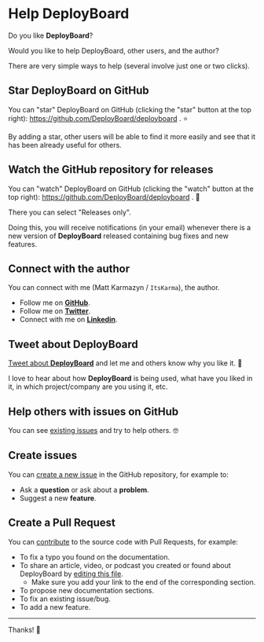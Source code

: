# Help DeployBoard

Do you like **DeployBoard**?

Would you like to help DeployBoard, other users, and the author?

There are very simple ways to help (several involve just one or two clicks).

## Star **DeployBoard** on GitHub

You can "star" DeployBoard on GitHub (clicking the "star" button at the top right): <a href="https://github.com/DeployBoard/deployboard" class="external-link" target="_blank">https://github.com/DeployBoard/deployboard </a>. ⭐️

By adding a star, other users will be able to find it more easily and see that it has been already useful for others.

## Watch the GitHub repository for releases

You can "watch" DeployBoard on GitHub (clicking the "watch" button at the top right): <a href="https://github.com/DeployBoard/deployboard" class="external-link" target="_blank">https://github.com/DeployBoard/deployboard </a>. 👀

There you can select "Releases only".

Doing this, you will receive notifications (in your email) whenever there is a new version of **DeployBoard** released containing bug fixes and new features.

## Connect with the author

You can connect with me (Matt Karmazyn / `ItsKarma`), the author.

- Follow me on <a href="https://github.com/ItsKarma" class="external-link" target="_blank">**GitHub**</a>.
- Follow me on <a href="https://twitter.com/mattkarmazyn" class="external-link" target="_blank">**Twitter**</a>.
- Connect with me on <a href="https://www.linkedin.com/in/matthewkarmazyn/" class="external-link" target="_blank">**Linkedin**</a>.

## Tweet about **DeployBoard**

<a href="https://twitter.com/compose/tweet?text=I'm loving @DeployBoard because... https://github.com/DeployBoard/deployboard" class="external-link" target="_blank">Tweet about **DeployBoard**</a> and let me and others know why you like it. 🎉

I love to hear about how **DeployBoard** is being used, what have you liked in it, in which project/company are you using it, etc.

## Help others with issues on GitHub

You can see <a href="https://github.com/DeployBoard/deployboard/issues" class="external-link" target="_blank">existing issues</a> and try to help others. 🤓

## Create issues

You can <a href="https://github.com/DeployBoard/deployboard/issues/new/choose" class="external-link" target="_blank">create a new issue</a> in the GitHub repository, for example to:

- Ask a **question** or ask about a **problem**.
- Suggest a new **feature**.

## Create a Pull Request

You can [contribute](contributing.md) to the source code with Pull Requests, for example:

- To fix a typo you found on the documentation.
- To share an article, video, or podcast you created or found about DeployBoard by <a href="https://github.com/DeployBoard/deployboard/blob/main/apps/docs/src/external-links.md" class="external-link" target="_blank">editing this file</a>.
  - Make sure you add your link to the end of the corresponding section.
- To propose new documentation sections.
- To fix an existing issue/bug.
- To add a new feature.

---

Thanks! 🚀
